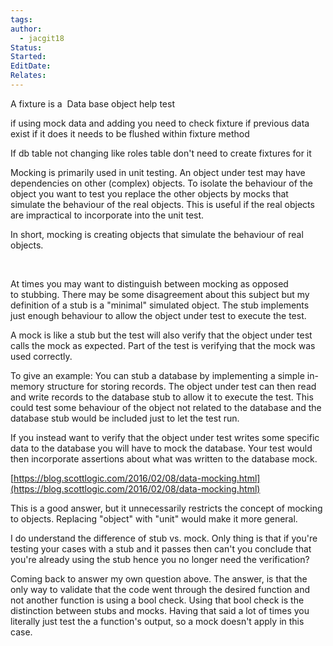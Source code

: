 ```yaml
---
tags: 
author:
  - jacgit18
Status: 
Started: 
EditDate: 
Relates:
---
```


A fixture is a  Data base object help test

if using mock data and adding you need to check fixture if previous data exist if it does it needs to be flushed within fixture method  

If db table not changing like roles table don't need to create fixtures for it 

Mocking is primarily used in unit testing. An object under test may have dependencies on other (complex) objects. To isolate the behaviour of the object you want to test you replace the other objects by mocks that simulate the behaviour of the real objects. This is useful if the real objects are impractical to incorporate into the unit test. 

In short, mocking is creating objects that simulate the behaviour of real objects. 

  

At times you may want to distinguish between mocking as opposed to stubbing. There may be some disagreement about this subject but my definition of a stub is a "minimal" simulated object. The stub implements just enough behaviour to allow the object under test to execute the test. 

A mock is like a stub but the test will also verify that the object under test calls the mock as expected. Part of the test is verifying that the mock was used correctly. 

To give an example: You can stub a database by implementing a simple in-memory structure for storing records. The object under test can then read and write records to the database stub to allow it to execute the test. This could test some behaviour of the object not related to the database and the database stub would be included just to let the test run. 

If you instead want to verify that the object under test writes some specific data to the database you will have to mock the database. Your test would then incorporate assertions about what was written to the database mock. 

[https://blog.scottlogic.com/2016/02/08/data-mocking.html](https://blog.scottlogic.com/2016/02/08/data-mocking.html)





This is a good answer, but it unnecessarily restricts the concept of mocking to objects. Replacing "object" with "unit" would make it more general. 

I do understand the difference of stub vs. mock. Only thing is that if you're testing your cases with a stub and it passes then can't you conclude that you're already using the stub hence you no longer need the verification?  

Coming back to answer my own question above. The answer, is that the only way to validate that the code went through the desired function and not another function is using a bool check. Using that bool check is the distinction between stubs and mocks. Having that said a lot of times you literally just test the a function's output, so a mock doesn't apply in this case.

